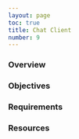 ```yaml
---
layout: page
toc: true
title: Chat Client
number: 9
---
```


### Overview


### Objectives


### Requirements


### Resources

